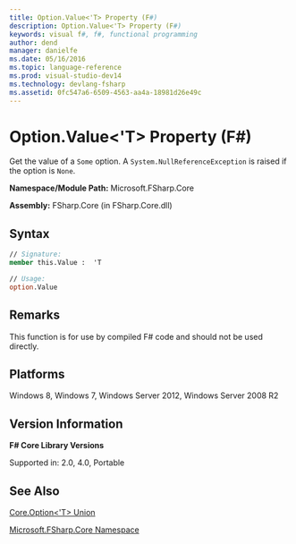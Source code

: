 ```yaml
---
title: Option.Value<'T> Property (F#)
description: Option.Value<'T> Property (F#)
keywords: visual f#, f#, functional programming
author: dend
manager: danielfe
ms.date: 05/16/2016
ms.topic: language-reference
ms.prod: visual-studio-dev14
ms.technology: devlang-fsharp
ms.assetid: 0fc547a6-6509-4563-aa4a-18981d26e49c
---
```


# Option.Value<'T> Property (F#)

Get the value of a `Some` option. A `System.NullReferenceException` is raised if the option is `None`.

**Namespace/Module Path:** Microsoft.FSharp.Core

**Assembly:** FSharp.Core (in FSharp.Core.dll)


## Syntax

```fsharp
// Signature:
member this.Value :  'T

// Usage:
option.Value
```

## Remarks
This function is for use by compiled F# code and should not be used directly.


## Platforms
Windows 8, Windows 7, Windows Server 2012, Windows Server 2008 R2


## Version Information
**F# Core Library Versions**

Supported in: 2.0, 4.0, Portable

## See Also
[Core.Option&#60;'T&#62; Union](Core.Option%5B%27T%5D-Union-%5BFSharp%5D.md)

[Microsoft.FSharp.Core Namespace](Microsoft.FSharp.Core-Namespace-%5BFSharp%5D.md)

